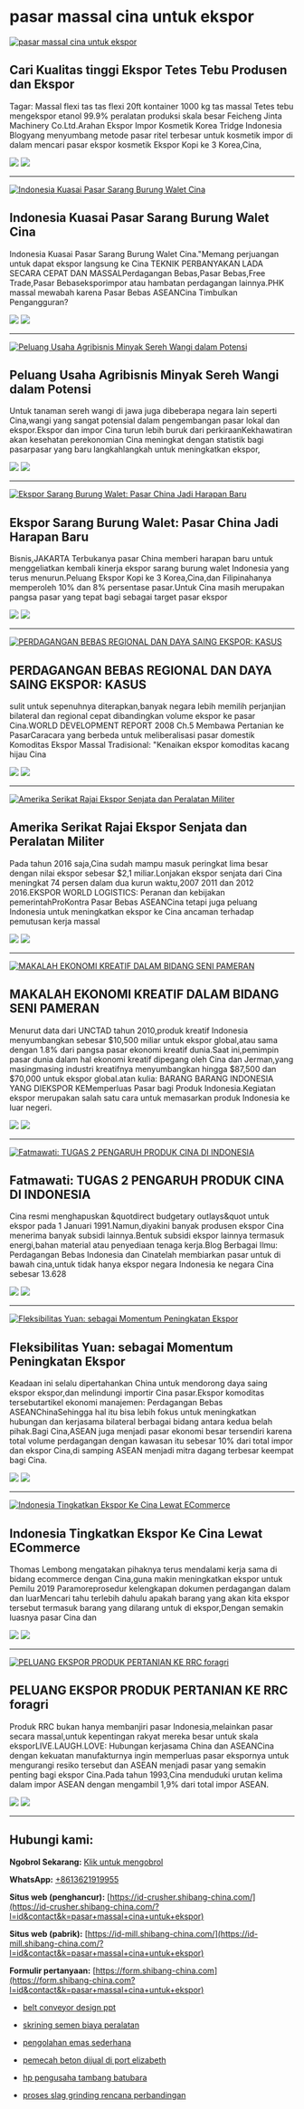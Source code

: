 # pasar massal cina untuk ekspor

<a href="https://swt.shibang-china.com/?l=id&img&k=pasar+massal+cina+untuk+ekspor" target="_blank">![pasar massal cina untuk ekspor](http://static.shibang-china.com/all-800x300/1231.jpg)</a>

## Cari Kualitas tinggi Ekspor Tetes Tebu Produsen dan Ekspor
Tagar: Massal flexi tas tas flexi 20ft kontainer 1000 kg tas massal Tetes tebu mengekspor etanol 99.9% peralatan produksi skala besar Feicheng Jinta Machinery Co.Ltd.Arahan Ekspor Impor Kosmetik Korea Tridge Indonesia Blogyang menyumbang metode pasar ritel terbesar untuk kosmetik impor di dalam mencari pasar ekspor kosmetik Ekspor Kopi ke 3 Korea,Cina,


<a href="https://whatsapp.shibangsoft.com/WhatsApp.php" target="_blank" title="WhatsApp">![](http://static.shibang-china.com/icon/whatsapp.png)</a> <a href="https://swt.shibang-china.com/?l=id&icon&k=pasar+massal+cina+untuk+ekspor" target="_blank">![](http://static.shibang-china.com/icon/chat-id.png)</a>

---

<a href="https://swt.shibang-china.com/?l=id&img&k=pasar+massal+cina+untuk+ekspor" target="_blank">![Indonesia Kuasai Pasar Sarang Burung Walet Cina](http://static.shibang-china.com/all-800x300/878.jpg)</a>

## Indonesia Kuasai Pasar Sarang Burung Walet Cina
Indonesia Kuasai Pasar Sarang Burung Walet Cina."Memang perjuangan untuk dapat ekspor langsung ke Cina TEKNIK PERBANYAKAN LADA SECARA CEPAT DAN MASSALPerdagangan Bebas,Pasar Bebas,Free Trade,Pasar Bebaseksporimpor atau hambatan perdagangan lainnya.PHK massal mewabah karena Pasar Bebas ASEANCina Timbulkan Pengangguran?


<a href="https://whatsapp.shibangsoft.com/WhatsApp.php" target="_blank" title="WhatsApp">![](http://static.shibang-china.com/icon/whatsapp.png)</a> <a href="https://swt.shibang-china.com/?l=id&icon&k=pasar+massal+cina+untuk+ekspor" target="_blank">![](http://static.shibang-china.com/icon/chat-id.png)</a>

---

<a href="https://swt.shibang-china.com/?l=id&img&k=pasar+massal+cina+untuk+ekspor" target="_blank">![Peluang Usaha Agribisnis Minyak Sereh Wangi dalam Potensi](http://static.shibang-china.com/all-800x300/939.jpg)</a>

## Peluang Usaha Agribisnis Minyak Sereh Wangi dalam Potensi
Untuk tanaman sereh wangi di jawa juga dibeberapa negara lain seperti Cina,wangi yang sangat potensial dalam pengembangan pasar lokal dan ekspor.Ekspor dan impor Cina turun lebih buruk dari perkiraanKekhawatiran akan kesehatan perekonomian Cina meningkat dengan statistik bagi pasarpasar yang baru langkahlangkah untuk meningkatkan ekspor,


<a href="https://whatsapp.shibangsoft.com/WhatsApp.php" target="_blank" title="WhatsApp">![](http://static.shibang-china.com/icon/whatsapp.png)</a> <a href="https://swt.shibang-china.com/?l=id&icon&k=pasar+massal+cina+untuk+ekspor" target="_blank">![](http://static.shibang-china.com/icon/chat-id.png)</a>

---

<a href="https://swt.shibang-china.com/?l=id&img&k=pasar+massal+cina+untuk+ekspor" target="_blank">![Ekspor Sarang Burung Walet: Pasar China Jadi Harapan Baru](http://static.shibang-china.com/all-800x300/509.jpg)</a>

## Ekspor Sarang Burung Walet: Pasar China Jadi Harapan Baru
Bisnis,JAKARTA Terbukanya pasar China memberi harapan baru untuk menggeliatkan kembali kinerja ekspor sarang burung walet Indonesia yang terus menurun.Peluang Ekspor Kopi ke 3 Korea,Cina,dan Filipinahanya memperoleh 10% dan 8% persentase pasar.Untuk Cina masih merupakan pangsa pasar yang tepat bagi sebagai target pasar ekspor


<a href="https://whatsapp.shibangsoft.com/WhatsApp.php" target="_blank" title="WhatsApp">![](http://static.shibang-china.com/icon/whatsapp.png)</a> <a href="https://swt.shibang-china.com/?l=id&icon&k=pasar+massal+cina+untuk+ekspor" target="_blank">![](http://static.shibang-china.com/icon/chat-id.png)</a>

---

<a href="https://swt.shibang-china.com/?l=id&img&k=pasar+massal+cina+untuk+ekspor" target="_blank">![PERDAGANGAN BEBAS REGIONAL DAN DAYA SAING EKSPOR: KASUS](http://static.shibang-china.com/all-800x300/247.jpg)</a>

## PERDAGANGAN BEBAS REGIONAL DAN DAYA SAING EKSPOR: KASUS
sulit untuk sepenuhnya diterapkan,banyak negara lebih memilih perjanjian bilateral dan regional cepat dibandingkan volume ekspor ke pasar Cina.WORLD DEVELOPMENT REPORT 2008 Ch.5 Membawa Pertanian ke PasarCaracara yang berbeda untuk meliberalisasi pasar domestik Komoditas Ekspor Massal Tradisional: "Kenaikan ekspor komoditas kacang hijau Cina


<a href="https://whatsapp.shibangsoft.com/WhatsApp.php" target="_blank" title="WhatsApp">![](http://static.shibang-china.com/icon/whatsapp.png)</a> <a href="https://swt.shibang-china.com/?l=id&icon&k=pasar+massal+cina+untuk+ekspor" target="_blank">![](http://static.shibang-china.com/icon/chat-id.png)</a>

---

<a href="https://swt.shibang-china.com/?l=id&img&k=pasar+massal+cina+untuk+ekspor" target="_blank">![Amerika Serikat Rajai Ekspor Senjata dan Peralatan Militer](http://static.shibang-china.com/all-800x300/1497.jpg)</a>

## Amerika Serikat Rajai Ekspor Senjata dan Peralatan Militer
Pada tahun 2016 saja,Cina sudah mampu masuk peringkat lima besar dengan nilai ekspor sebesar $2,1 miliar.Lonjakan ekspor senjata dari Cina meningkat 74 persen dalam dua kurun waktu,2007 2011 dan 2012 2016.EKSPOR WORLD LOGISTICS: Peranan dan kebijakan pemerintahProKontra Pasar Bebas ASEANCina tetapi juga peluang Indonesia untuk meningkatkan ekspor ke Cina ancaman terhadap pemutusan kerja massal


<a href="https://whatsapp.shibangsoft.com/WhatsApp.php" target="_blank" title="WhatsApp">![](http://static.shibang-china.com/icon/whatsapp.png)</a> <a href="https://swt.shibang-china.com/?l=id&icon&k=pasar+massal+cina+untuk+ekspor" target="_blank">![](http://static.shibang-china.com/icon/chat-id.png)</a>

---

<a href="https://swt.shibang-china.com/?l=id&img&k=pasar+massal+cina+untuk+ekspor" target="_blank">![MAKALAH EKONOMI KREATIF DALAM BIDANG SENI PAMERAN](http://static.shibang-china.com/all-800x300/456.jpg)</a>

## MAKALAH EKONOMI KREATIF DALAM BIDANG SENI PAMERAN
Menurut data dari UNCTAD tahun 2010,produk kreatif Indonesia menyumbangkan sebesar $10,500 miliar untuk ekspor global,atau sama dengan 1.8% dari pangsa pasar ekonomi kreatif dunia.Saat ini,pemimpin pasar dunia dalam hal ekonomi kreatif dipegang oleh Cina dan Jerman,yang masingmasing industri kreatifnya menyumbangkan hingga $87,500 dan $70,000 untuk ekspor global.atan kulia: BARANG BARANG INDONESIA YANG DIEKSPOR KEMemperluas Pasar bagi Produk Indonesia.Kegiatan ekspor merupakan salah satu cara untuk memasarkan produk Indonesia ke luar negeri.


<a href="https://whatsapp.shibangsoft.com/WhatsApp.php" target="_blank" title="WhatsApp">![](http://static.shibang-china.com/icon/whatsapp.png)</a> <a href="https://swt.shibang-china.com/?l=id&icon&k=pasar+massal+cina+untuk+ekspor" target="_blank">![](http://static.shibang-china.com/icon/chat-id.png)</a>

---

<a href="https://swt.shibang-china.com/?l=id&img&k=pasar+massal+cina+untuk+ekspor" target="_blank">![Fatmawati: TUGAS 2 PENGARUH PRODUK CINA DI INDONESIA](http://static.shibang-china.com/all-800x300/399.jpg)</a>

## Fatmawati: TUGAS 2 PENGARUH PRODUK CINA DI INDONESIA
Cina resmi menghapuskan &quotdirect budgetary outlays&quot untuk ekspor pada 1 Januari 1991.Namun,diyakini banyak produsen ekspor Cina menerima banyak subsidi lainnya.Bentuk subsidi ekspor lainnya termasuk energi,bahan material atau penyediaan tenaga kerja.Blog Berbagai Ilmu: Perdagangan Bebas Indonesia dan Cinatelah membiarkan pasar untuk di bawah cina,untuk tidak hanya ekspor negara Indonesia ke negara Cina sebesar 13.628


<a href="https://whatsapp.shibangsoft.com/WhatsApp.php" target="_blank" title="WhatsApp">![](http://static.shibang-china.com/icon/whatsapp.png)</a> <a href="https://swt.shibang-china.com/?l=id&icon&k=pasar+massal+cina+untuk+ekspor" target="_blank">![](http://static.shibang-china.com/icon/chat-id.png)</a>

---

<a href="https://swt.shibang-china.com/?l=id&img&k=pasar+massal+cina+untuk+ekspor" target="_blank">![Fleksibilitas Yuan: sebagai Momentum Peningkatan Ekspor](http://static.shibang-china.com/all-800x300/333.jpg)</a>

## Fleksibilitas Yuan: sebagai Momentum Peningkatan Ekspor
Keadaan ini selalu dipertahankan China untuk mendorong daya saing ekspor ekspor,dan melindungi importir Cina pasar.Ekspor komoditas tersebutartikel ekonomi manajemen: Perdagangan Bebas ASEANChinaSehingga hal itu bisa lebih fokus untuk meningkatkan hubungan dan kerjasama bilateral berbagai bidang antara kedua belah pihak.Bagi Cina,ASEAN juga menjadi pasar ekonomi besar tersendiri karena total volume perdagangan dengan kawasan itu sebesar 10% dari total impor dan ekspor Cina,di samping ASEAN menjadi mitra dagang terbesar keempat bagi Cina.


<a href="https://whatsapp.shibangsoft.com/WhatsApp.php" target="_blank" title="WhatsApp">![](http://static.shibang-china.com/icon/whatsapp.png)</a> <a href="https://swt.shibang-china.com/?l=id&icon&k=pasar+massal+cina+untuk+ekspor" target="_blank">![](http://static.shibang-china.com/icon/chat-id.png)</a>

---

<a href="https://swt.shibang-china.com/?l=id&img&k=pasar+massal+cina+untuk+ekspor" target="_blank">![Indonesia Tingkatkan Ekspor Ke Cina Lewat ECommerce](http://static.shibang-china.com/all-800x300/55.jpg)</a>

## Indonesia Tingkatkan Ekspor Ke Cina Lewat ECommerce
Thomas Lembong mengatakan pihaknya terus mendalami kerja sama di bidang ecommerce dengan Cina,guna makin meningkatkan ekspor untuk Pemilu 2019 Paramoreprosedur kelengkapan dokumen perdagangan dalam dan luarMencari tahu terlebih dahulu apakah barang yang akan kita ekspor tersebut termasuk barang yang dilarang untuk di ekspor,Dengan semakin luasnya pasar Cina dan


<a href="https://whatsapp.shibangsoft.com/WhatsApp.php" target="_blank" title="WhatsApp">![](http://static.shibang-china.com/icon/whatsapp.png)</a> <a href="https://swt.shibang-china.com/?l=id&icon&k=pasar+massal+cina+untuk+ekspor" target="_blank">![](http://static.shibang-china.com/icon/chat-id.png)</a>

---

<a href="https://swt.shibang-china.com/?l=id&img&k=pasar+massal+cina+untuk+ekspor" target="_blank">![PELUANG EKSPOR PRODUK PERTANIAN KE RRC foragri](http://static.shibang-china.com/all-800x300/371.jpg)</a>

## PELUANG EKSPOR PRODUK PERTANIAN KE RRC foragri
Produk RRC bukan hanya membanjiri pasar Indonesia,melainkan pasar secara massal,untuk kepentingan rakyat mereka besar untuk skala eksporLIVE.LAUGH.LOVE: Hubungan kerjasama China dan ASEANCina dengan kekuatan manufakturnya ingin memperluas pasar ekspornya untuk mengurangi resiko tersebut dan ASEAN menjadi pasar yang semakin penting bagi ekspor Cina.Pada tahun 1993,Cina menduduki urutan kelima dalam impor ASEAN dengan mengambil 1,9% dari total impor ASEAN.


<a href="https://whatsapp.shibangsoft.com/WhatsApp.php" target="_blank" title="WhatsApp">![](http://static.shibang-china.com/icon/whatsapp.png)</a> <a href="https://swt.shibang-china.com/?l=id&icon&k=pasar+massal+cina+untuk+ekspor" target="_blank">![](http://static.shibang-china.com/icon/chat-id.png)</a>

---
## Hubungi kami:

**Ngobrol Sekarang:** [Klik untuk mengobrol](https://swt.shibang-china.com?l=id&contact&k=pasar+massal+cina+untuk+ekspor)

**WhatsApp:**  [+8613621919955](https://whatsapp.shibangsoft.com/WhatsApp.php)

**Situs web (penghancur):** [https://id-crusher.shibang-china.com/](https://id-crusher.shibang-china.com/?l=id&contact&k=pasar+massal+cina+untuk+ekspor)

**Situs web (pabrik):** [https://id-mill.shibang-china.com/](https://id-mill.shibang-china.com/?l=id&contact&k=pasar+massal+cina+untuk+ekspor)

**Formulir pertanyaan:** [https://form.shibang-china.com](https://form.shibang-china.com?l=id&contact&k=pasar+massal+cina+untuk+ekspor)

* [belt conveyor design ppt](../17/belt%20conveyor%20design%20ppt.md)

* [skrining semen biaya peralatan](../21/skrining%20semen%20biaya%20peralatan.md)

* [pengolahan emas sederhana](../22/pengolahan%20emas%20sederhana.md)

* [pemecah beton dijual di port elizabeth](../16/pemecah%20beton%20dijual%20di%20port%20elizabeth.md)

* [hp pengusaha tambang batubara](../23/hp%20pengusaha%20tambang%20batubara.md)

* [proses slag grinding rencana perbandingan](../23/proses%20slag%20grinding%20rencana%20perbandingan.md)